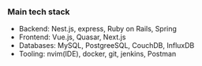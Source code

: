 ### Main tech stack

- Backend: Nest.js, express, Ruby on Rails, Spring
- Frontend: Vue.js, Quasar, Next.js
- Databases: MySQL, PostgreeSQL, CouchDB, InfluxDB
- Tooling: nvim(IDE), docker, git, jenkins, Postman

<!--
**Sokke91/Sokke91** is a ✨ _special_ ✨ repository because its `README.md` (this file) appears on your GitHub profile.
Here are some ideas to get you started:

- 🔭 I’m currently working on ...
- 🌱 I’m currently learning ...
- 👯 I’m looking to collaborate on ...
- 🤔 I’m looking for help with ...
- 💬 Ask me about ...
- 📫 How to reach me: ...
- 😄 Pronouns: ...
- ⚡ Fun fact: ...
-->
